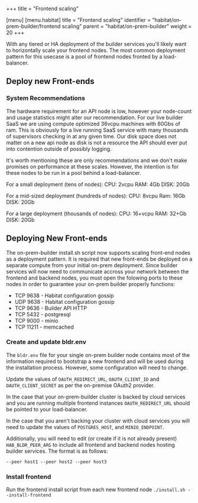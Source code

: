 +++
title = "Frontend scaling"

[menu]
  [menu.habitat]
    title = "Frontend scaling"
    identifier = "habitat/on-prem-builder/frontend scaling"
    parent = "habitat/on-prem-builder"
    weight = 20
+++


With any tiered or HA deployment of the builder services you'll likely want to horizontally scale your frontend nodes. The most common deployment pattern for this usecase is a pool of frontend nodes fronted by a load-balancer.

## Deploy new Front-ends

### System Recommendations

The hardware requirement for an API node is low, however your node-count and usage statistics might alter our recommendation. For our live builder SaaS we are using compute optimized 36vcpu machines with 60Gbs of ram. This is obviously for a live running SaaS service with many thousands of supervisors checking in at any given time. Our disk space does not matter on a new api node as disk is not a resource the API should ever put into contention outside of possibly logging.

It's worth mentioning these are only recommendations and we don't make promises on performance at these scales. However, the intention is for these nodes to be run in a pool behind a load-balancer.

For a small deployment (tens of nodes):
CPU: 2vcpu
RAM: 4Gb
DISK: 20Gb

For a mid-sized deployment (hundreds of nodes):
CPU: 8vcpu
Ram: 16Gb
DISK: 20Gb

For a large deployment (thousands of nodes):
CPU: 16+vcpu
RAM: 32+Gb
DISK: 20Gb

## Deploying New Front-ends
The on-prem-builder install.sh script now supports scaling front-end nodes as a deployment pattern. It is required that new front-ends be deployed on a separate compute from your initial on-prem deployment. Since builder services will now need to communicate accross your network between the frontend and backend nodes, you must open the folowing ports to these nodes in order to guarantee your on-prem builder properly functions:

* TCP 9638 - Habitat configuration gossip
* UDP 9638 - Habitat configuration gossip
* TCP 9636 - Builder API HTTP
* TCP 5432 - postgresql
* TCP 9000 - minio
* TCP 11211 - memcached

### Create and update bldr.env

The `bldr.env` file for your single on-prem builder node contains most of the information required to bootstrap a new frontend and will be used during the installation process. However, some configuration will need to change.

Update the values of `OAUTH_REDIRECT_URL`, `OAUTH_CLIENT_ID` and `OAUTH_CLIENT_SECRET` as per the on-premise OAuth2 provider.

In the case that your on-prem-builder cluster is backed by cloud services and you are running multiple frontend instances `OAUTH_REDIRECT_URL` should be pointed to your load-balancer.

In the case that you aren't backing your cluster with cloud services you will need to update the values of `POSTGRES_HOST`, and `MINIO_ENDPOINT`.

Additionally, you will need to edit (or create if it is not already present) `HAB_BLDR_PEER_ARG` to include all frontend and backend nodes hosting builder services. The format is as follows:

```shell
--peer host1 --peer host2 --peer host3
```

### Install frontend

Run the frontend install script from each new frontend node `./install.sh --install-frontend`
